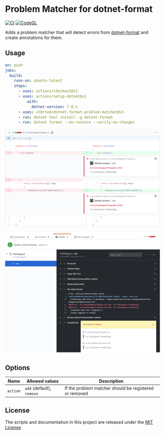 # Problem Matcher for dotnet-format

[![CI](https://github.com/xt0rted/dotnet-format-problem-matcher/actions/workflows/ci.yml/badge.svg?branch=main)](https://github.com/xt0rted/dotnet-format-problem-matcher/actions/workflows/ci.yml)
[![CodeQL](https://github.com/xt0rted/dotnet-format-problem-matcher/actions/workflows/codeql-analysis.yml/badge.svg?branch=main)](https://github.com/xt0rted/dotnet-format-problem-matcher/actions/workflows/codeql-analysis.yml)


Adds a problem matcher that will detect errors from [dotnet-format](https://github.com/dotnet/format) and create annotations for them.

## Usage

```yml
on: push
jobs:
  build:
    runs-on: ubuntu-latest
    steps:
      - uses: actions/checkout@v2
      - uses: actions/setup-dotnet@v1
          with:
            dotnet-version: 7.0.x
      - uses: xt0rted/dotnet-format-problem-matcher@v1
      - run: dotnet tool install -g dotnet-format
      - run: dotnet format --no-restore --verify-no-changes
```

![Example of inline annotations](docs/annotations.png)

![Example of build log with highlighted errors](docs/build-log.png)

## Options

Name | Allowed values | Description
-- | -- | --
`action` | `add` (default), `remove` | If the problem matcher should be registered or removed

## License

The scripts and documentation in this project are released under the [MIT License](LICENSE)
 
